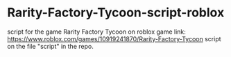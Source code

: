 # Rarity-Factory-Tycoon-script-roblox
script for the game Rarity Factory Tycoon on roblox game link: https://www.roblox.com/games/10919241870/Rarity-Factory-Tycoon
script on the file "script" in the repo.
